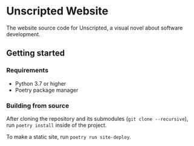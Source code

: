 # Unscripted Website

The website source code for Unscripted, a visual novel about software development.

## Getting started

### Requirements

- Python 3.7 or higher
- Poetry package manager

### Building from source

After cloning the repository and its submodules (`git clone --recursive`), run `poetry install` inside of the project.

To make a static site, run `poetry run site-deploy`.